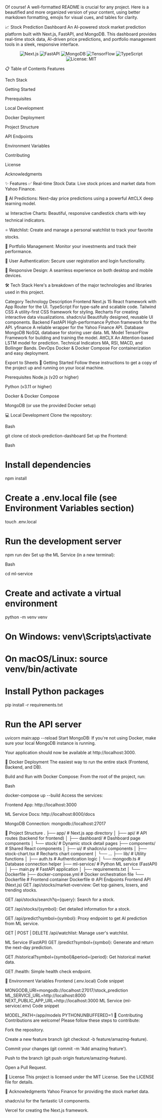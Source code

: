 Of course! A well-formatted README is crucial for any project. Here is a beautified and more organized version of your content, using better markdown formatting, emojis for visual cues, and tables for clarity.

📈 Stock Prediction Dashboard
An AI-powered stock market prediction platform built with Next.js, FastAPI, and MongoDB. This dashboard provides real-time stock data, AI-driven price predictions, and portfolio management tools in a sleek, responsive interface.

<p align="center">
<img src="https://img.shields.io/badge/Next.js-15-black?style=for-the-badge&logo=next.js&logoColor=white" alt="Next.js">
<img src="https://img.shields.io/badge/FastAPI-0.110-blue?style=for-the-badge&logo=fastapi&logoColor=white" alt="FastAPI">
<img src="https://img.shields.io/badge/MongoDB-4A9446?style=for-the-badge&logo=mongodb&logoColor=white" alt="MongoDB">
<img src="https://img.shields.io/badge/TensorFlow-FF6F00?style=for-the-badge&logo=tensorflow&logoColor=white" alt="TensorFlow">
<img src="https://img.shields.io/badge/TypeScript-3178C6?style=for-the-badge&logo=typescript&logoColor=white" alt="TypeScript">
<img src="https://img.shields.io/badge/License-MIT-yellow.svg?style=for-the-badge" alt="License: MIT">
</p>

📋 Table of Contents
Features

Tech Stack

Getting Started

Prerequisites

Local Development

Docker Deployment

Project Structure

API Endpoints

Environment Variables

Contributing

License

Acknowledgments

✨ Features
✅ Real-time Stock Data: Live stock prices and market data from Yahoo Finance.

🧠 AI Predictions: Next-day price predictions using a powerful AttCLX deep learning model.

📊 Interactive Charts: Beautiful, responsive candlestick charts with key technical indicators.

⭐ Watchlist: Create and manage a personal watchlist to track your favorite stocks.

💼 Portfolio Management: Monitor your investments and track their performance.

🔐 User Authentication: Secure user registration and login functionality.

📱 Responsive Design: A seamless experience on both desktop and mobile devices.

🛠️ Tech Stack
Here's a breakdown of the major technologies and libraries used in this project.

Category	Technology	Description
Frontend	Next.js 15	React framework with App Router for the UI.
TypeScript	For type-safe and scalable code.
Tailwind CSS	A utility-first CSS framework for styling.
Recharts	For creating interactive data visualizations.
shadcn/ui	Beautifully designed, reusable UI components.
Backend	FastAPI	High-performance Python framework for the API.
yfinance	A reliable wrapper for the Yahoo Finance API.
Database	MongoDB	NoSQL database for storing user data.
ML Model	TensorFlow	Framework for building and training the model.
AttCLX	An Attention-based LSTM model for prediction.
Technical Indicators	MA, RSI, MACD, and Bollinger Bands.
DevOps	Docker & Docker Compose	For containerization and easy deployment.

Export to Sheets
🚀 Getting Started
Follow these instructions to get a copy of the project up and running on your local machine.

Prerequisites
Node.js (v20 or higher)

Python (v3.11 or higher)

Docker & Docker Compose

MongoDB (or use the provided Docker setup)

💻 Local Development
Clone the repository:

Bash

git clone <repository-url>
cd stock-prediction-dashboard
Set up the Frontend:

Bash

# Install dependencies
npm install

# Create a .env.local file (see Environment Variables section)
touch .env.local

# Run the development server
npm run dev
Set up the ML Service (in a new terminal):

Bash

cd ml-service

# Create and activate a virtual environment
python -m venv venv
# On Windows: venv\Scripts\activate
# On macOS/Linux: source venv/bin/activate

# Install Python packages
pip install -r requirements.txt

# Run the API server
uvicorn main:app --reload
Start MongoDB:
If you're not using Docker, make sure your local MongoDB instance is running.

Your application should now be available at http://localhost:3000.

🐳 Docker Deployment
The easiest way to run the entire stack (Frontend, Backend, and DB).

Build and Run with Docker Compose:
From the root of the project, run:

Bash

docker-compose up --build
Access the services:

Frontend App: http://localhost:3000

ML Service Docs: http://localhost:8000/docs

MongoDB Connection: mongodb://localhost:27017

📁 Project Structure
.
├── app/                  # Next.js app directory
│   ├── api/              # API routes (backend for frontend)
│   ├── dashboard/        # Dashboard page components
│   └── stock/            # Dynamic stock detail pages
├── components/           # Shared React components
│   ├── ui/               # shadcn/ui components
│   ├── stock-chart.tsx   # Recharts chart component
│   └── ...
├── lib/                  # Utility functions
│   ├── auth.ts           # Authentication logic
│   └── mongodb.ts        # Database connection helper
├── ml-service/           # Python ML service (FastAPI)
│   ├── main.py           # FastAPI application
│   ├── requirements.txt
│   └── Dockerfile
├── docker-compose.yml    # Docker orchestration file
└── Dockerfile            # Frontend container Dockerfile
🌐 API Endpoints
Frontend API (Next.js)
GET /api/stocks/market-overview: Get top gainers, losers, and trending stocks.

GET /api/stocks/search?q={query}: Search for a stock.

GET /api/stocks/{symbol}: Get detailed information for a stock.

GET /api/predict?symbol={symbol}: Proxy endpoint to get AI prediction from ML service.

GET | POST | DELETE /api/watchlist: Manage user's watchlist.

ML Service (FastAPI)
GET /predict?symbol={symbol}: Generate and return the next-day prediction.

GET /historical?symbol={symbol}&period={period}: Get historical market data.

GET /health: Simple health check endpoint.

🔑 Environment Variables
Frontend (.env.local)
Code snippet

MONGODB_URI=mongodb://localhost:27017/stock_prediction
ML_SERVICE_URL=http://localhost:8000
NEXT_PUBLIC_APP_URL=http://localhost:3000
ML Service (ml-service/.env)
Code snippet

MODEL_PATH=/app/models
PYTHONUNBUFFERED=1
🤝 Contributing
Contributions are welcome! Please follow these steps to contribute:

Fork the repository.

Create a new feature branch (git checkout -b feature/amazing-feature).

Commit your changes (git commit -m 'Add amazing feature').

Push to the branch (git push origin feature/amazing-feature).

Open a Pull Request.

📄 License
This project is licensed under the MIT License. See the LICENSE file for details.

🙏 Acknowledgments
Yahoo Finance for providing the stock market data.

shadcn/ui for the fantastic UI components.

Vercel for creating the Next.js framework.
